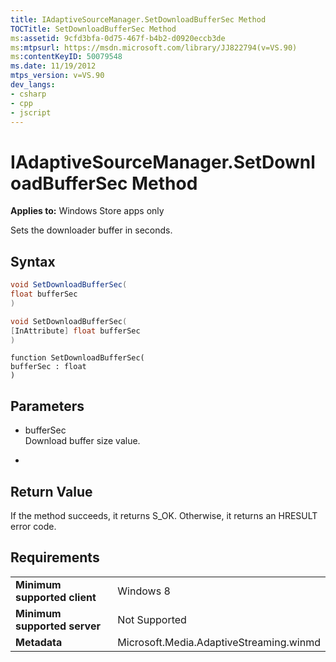 ```yaml
---
title: IAdaptiveSourceManager.SetDownloadBufferSec Method
TOCTitle: SetDownloadBufferSec Method
ms:assetid: 9cfd3bfa-0d75-467f-b4b2-d0920eccb3de
ms:mtpsurl: https://msdn.microsoft.com/library/JJ822794(v=VS.90)
ms:contentKeyID: 50079548
ms.date: 11/19/2012
mtps_version: v=VS.90
dev_langs:
- csharp
- cpp
- jscript
---
```


# IAdaptiveSourceManager.SetDownloadBufferSec Method

**Applies to:** Windows Store apps only

Sets the downloader buffer in seconds.

## Syntax

```csharp
void SetDownloadBufferSec(
float bufferSec
)
```

```cpp
void SetDownloadBufferSec(
[InAttribute] float bufferSec
)
```

```jscript
function SetDownloadBufferSec(
bufferSec : float
)
```

## Parameters

  - bufferSec  
    Download buffer size value.

  -  

## Return Value

If the method succeeds, it returns S\_OK. Otherwise, it returns an HRESULT error code.

## Requirements

|||
|--- |--- |
|**Minimum supported client**|Windows 8|
|**Minimum supported server**|Not Supported|
|**Metadata**|Microsoft.Media.AdaptiveStreaming.winmd|
